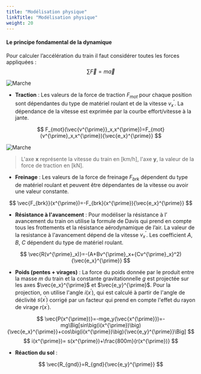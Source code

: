 ```yaml
---
title: "Modélisation physique"
linkTitle: "Modélisation physique"
weight: 20
---
```


<!-- script to auto-render KaTeX extension -->
<link rel="stylesheet" href="https://cdn.jsdelivr.net/npm/katex@0.15.3/dist/katex.min.css" integrity="sha384-KiWOvVjnN8qwAZbuQyWDIbfCLFhLXNETzBQjA/92pIowpC0d2O3nppDGQVgwd2nB" crossorigin="anonymous">
<script defer src="https://cdn.jsdelivr.net/npm/katex@0.15.3/dist/katex.min.js" integrity="sha384-0fdwu/T/EQMsQlrHCCHoH10pkPLlKA1jL5dFyUOvB3lfeT2540/2g6YgSi2BL14p" crossorigin="anonymous"></script>
<script defer src="https://cdn.jsdelivr.net/npm/katex@0.15.3/dist/contrib/auto-render.min.js" integrity="sha384-+XBljXPPiv+OzfbB3cVmLHf4hdUFHlWNZN5spNQ7rmHTXpd7WvJum6fIACpNNfIR" crossorigin="anonymous"
    onload="renderMathInElement(document.body);"></script>

#### Le principe fondamental de la dynamique

Pour calculer l’accélération du train il faut considérer toutes les forces appliquées : $$ \sum \vec{F}=m\vec{a} $$

![Marche](../forces.png?style=train)

- **Traction** : Les valeurs de la force de traction $F_{mot}$ pour chaque position sont dépendantes du type de matériel roulant et de la vitesse $v^{\prime}_x$. La dépendance de la vitesse est exprimée par la courbe effort/vitesse à la jante.

$$ F_{mot}(\vec{v^{\prime}}_x,x^{\prime})=F_{mot}(v^{\prime}_x,x^{\prime}){\vec{e_x}^{\prime}} $$

![Marche](../effort-vitesse.png)

> L'axe **x** représente la vitesse du train en [km/h], l'axe **y**, la valeur de la force de traction en [kN].

- **Freinage** : Les valeurs de la force de freinage $F_{brk}$ dépendent du type de matériel roulant et peuvent être dépendantes de la vitesse ou avoir une valeur constante.

$$ \vec{F_{brk}}(x^{\prime})=-F_{brk}(x^{\prime}){\vec{e_x}^{\prime}} $$

- **Résistance à l'avancement** : Pour modéliser la résistance à l’ avancement du train on utilise la formule de Davis qui prend en compte tous les frottements et la résistance aérodynamique de l’air. La valeur de la resistance à l'avancement dépend de la vitesse $v^{\prime}_x$. Les coefficient $A$, $B$, $C$ dépendent du type de matériel roulant.

$$ \vec{R(v^{\prime}_x)}=-(A+Bv^{\prime}_x+{Cv^{\prime}_x}^2){\vec{e_x}^{\prime}} $$

- **Poids (pentes + virages)** : La force du poids donnée par le produit entre la masse $m$ du train et la constante gravitationnelle $g$ est projectée sur les axes $\vec{e_x}^{\prime}$ et $\vec{e_y}^{\prime}$. Pour la projection, on utilise l'angle $i(x^{\prime})$, qui est calculé à partir de l'angle de déclivité $s(x^{\prime})$ corrigé par un facteur qui prend en compte l'effet du rayon de virage $r(x^{\prime})$.

$$ \vec{P(x^{\prime})}=-mge_y(\vec{x^{\prime}})=-mg\Big[sin\big(i(x^{\prime})\big){\vec{e_x}^{\prime}}+cos\big(i(x^{\prime})\big){\vec{e_y}^{\prime}}\Big] $$
$$ i(x^{\prime})= s(x^{\prime})+\frac{800m}{r(x^{\prime})} $$

- **Réaction du sol** :

$$ \vec{R_{gnd}}=R_{gnd}{\vec{e_y}^{\prime}} $$
